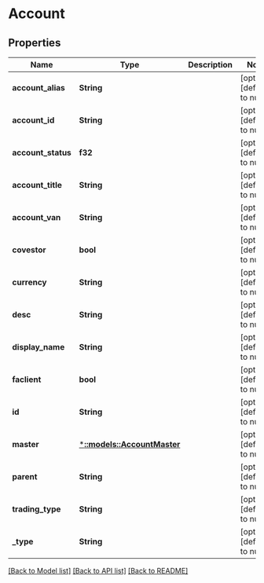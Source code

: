 # Account

## Properties
Name | Type | Description | Notes
------------ | ------------- | ------------- | -------------
**account_alias** | **String** |  | [optional] [default to null]
**account_id** | **String** |  | [optional] [default to null]
**account_status** | **f32** |  | [optional] [default to null]
**account_title** | **String** |  | [optional] [default to null]
**account_van** | **String** |  | [optional] [default to null]
**covestor** | **bool** |  | [optional] [default to null]
**currency** | **String** |  | [optional] [default to null]
**desc** | **String** |  | [optional] [default to null]
**display_name** | **String** |  | [optional] [default to null]
**faclient** | **bool** |  | [optional] [default to null]
**id** | **String** |  | [optional] [default to null]
**master** | [***::models::AccountMaster**](account_master.md) |  | [optional] [default to null]
**parent** | **String** |  | [optional] [default to null]
**trading_type** | **String** |  | [optional] [default to null]
**_type** | **String** |  | [optional] [default to null]

[[Back to Model list]](../README.md#documentation-for-models) [[Back to API list]](../README.md#documentation-for-api-endpoints) [[Back to README]](../README.md)


